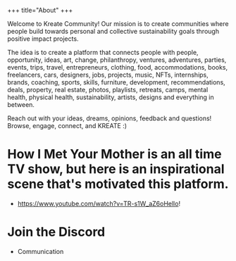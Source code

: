 +++
title="About"
+++

Welcome to Kreate Community! Our mission is to create communities where people build towards personal and collective sustainability goals through positive impact projects. 

The idea is to create a platform that connects people with people, opportunity, ideas, art, change, philanthropy, ventures, adventures, parties, events, trips, travel, entrepreneurs, clothing, food, accommodations, books, freelancers, cars, designers, jobs, projects, music, NFTs, internships, brands, coaching, sports, skills, furniture, development, recommendations, deals, property, real estate, photos, playlists, retreats, camps, mental health, physical health, sustainability, artists, designs and everything in between.



Reach out with your ideas, dreams, opinions, feedback and questions! Browse, engage, connect, and KREATE :)


# How I Met Your Mother is an all time TV show, but here is an inspirational scene that's motivated this platform.
- https://www.youtube.com/watch?v=TR-s1W_aZ6oHello! 
# Join the Discord
- Communication 
